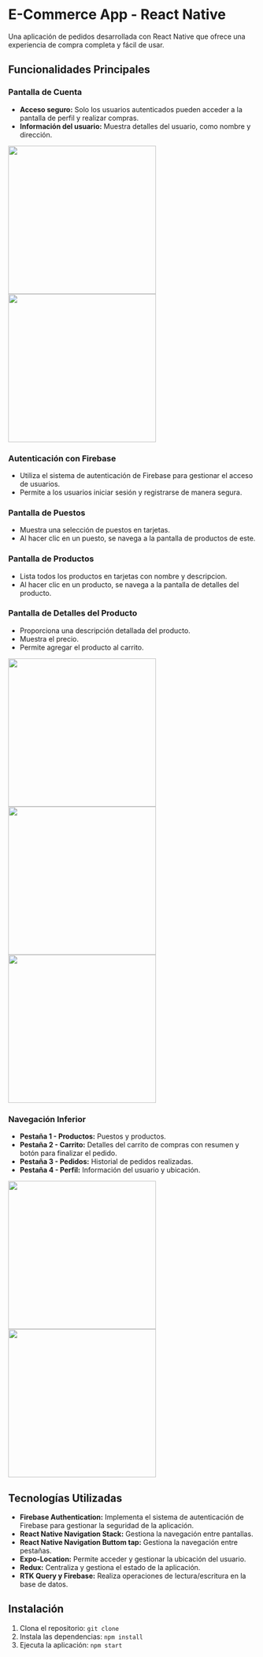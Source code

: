 # E-Commerce App - React Native

Una aplicación de pedidos desarrollada con React Native que ofrece una experiencia de compra completa y fácil de usar.

## Funcionalidades Principales

### Pantalla de Cuenta

- **Acceso seguro:** Solo los usuarios autenticados pueden acceder a la pantalla de perfil y realizar compras.
- **Información del usuario:** Muestra detalles del usuario, como nombre y dirección.

<img src="" width="300" >
<img src="" width="300" >

### Autenticación con Firebase

- Utiliza el sistema de autenticación de Firebase para gestionar el acceso de usuarios.
- Permite a los usuarios iniciar sesión y registrarse de manera segura.

### Pantalla de Puestos

- Muestra una selección de puestos en tarjetas.
- Al hacer clic en un puesto, se navega a la pantalla de productos de este.

### Pantalla de Productos

- Lista todos los productos en tarjetas con nombre y descripcion.
- Al hacer clic en un producto, se navega a la pantalla de detalles del producto.

### Pantalla de Detalles del Producto

- Proporciona una descripción detallada del producto.
- Muestra el precio.
- Permite agregar el producto al carrito.

<img src="" width="300" >
<img src="" width="300" >
<img src="" width="300" >

### Navegación Inferior

- **Pestaña 1 - Productos:** Puestos y productos.
- **Pestaña 2 - Carrito:** Detalles del carrito de compras con resumen y botón para finalizar el pedido.
- **Pestaña 3 - Pedidos:** Historial de pedidos realizadas.
- **Pestaña 4 - Perfil:** Información del usuario y ubicación.

<img src="" width="300" >
<img src="" width="300" >

## Tecnologías Utilizadas

- **Firebase Authentication:** Implementa el sistema de autenticación de Firebase para gestionar la seguridad de la aplicación.
- **React Native Navigation Stack:** Gestiona la navegación entre pantallas.
- **React Native Navigation Buttom tap:** Gestiona la navegación entre pestañas.
- **Expo-Location:** Permite acceder y gestionar la ubicación del usuario.
- **Redux:** Centraliza y gestiona el estado de la aplicación.
- **RTK Query y Firebase:** Realiza operaciones de lectura/escritura en la base de datos.

## Instalación

1. Clona el repositorio: `git clone `
2. Instala las dependencias: `npm install`
5. Ejecuta la aplicación: `npm start`
